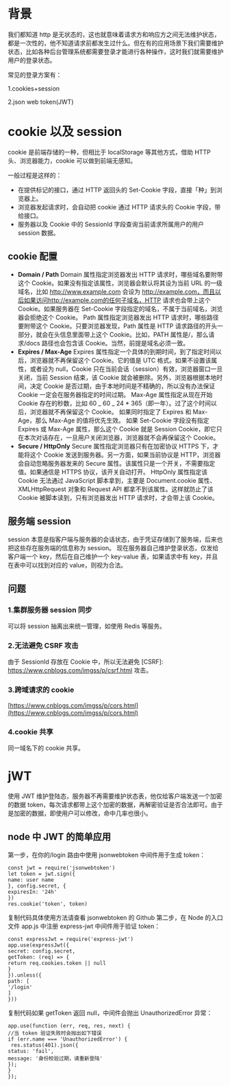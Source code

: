 # 背景

我们都知道 http 是无状态的，这也就意味着请求方和响应方之间无法维护状态，都是一次性的，他不知道请求前都发生过什么。但在有的应用场景下我们需要维护状态，比如各种后台管理系统都需要登录才能进行各种操作，这时我们就需要维护用户的登录状态。

常见的登录方案有：

1.cookies+session

2.json web token(JWT)

# cookie 以及 session

cookie 是前端存储的一种，但相比于 localStorage 等其他方式，借助 HTTP 头、浏览器能力，cookie 可以做到前端无感知。

一般过程是这样的：

- 在提供标记的接口，通过 HTTP 返回头的 Set-Cookie 字段，直接「种」到浏览器上。
- 浏览器发起请求时，会自动把 cookie 通过 HTTP 请求头的 Cookie 字段，带给接口。
- 服务器以及 Cookie 中的 SessionId 字段查询当前请求所属用户的用户 session 数据。

## cookie 配置

- **Domain / Path**
  Domain 属性指定浏览器发出 HTTP 请求时，哪些域名要附带这个 Cookie。如果没有指定该属性，浏览器会默认将其设为当前 URL 的一级域名，比如 http://www.example.com 会设为 http://example.com，而且以后如果访问http://example.com的任何子域名，HTTP 请求也会带上这个 Cookie。如果服务器在 Set-Cookie 字段指定的域名，不属于当前域名，浏览器会拒绝这个 Cookie。
  Path 属性指定浏览器发出 HTTP 请求时，哪些路径要附带这个 Cookie。只要浏览器发现，Path 属性是 HTTP 请求路径的开头一部分，就会在头信息里面带上这个 Cookie。比如，PATH 属性是/，那么请求/docs 路径也会包含该 Cookie。当然，前提是域名必须一致。
- **Expires / Max-Age**
  Expires 属性指定一个具体的到期时间，到了指定时间以后，浏览器就不再保留这个 Cookie。它的值是 UTC 格式。如果不设置该属性，或者设为 null，Cookie 只在当前会话（session）有效，浏览器窗口一旦关闭，当前 Session 结束，该 Cookie 就会被删除。另外，浏览器根据本地时间，决定 Cookie 是否过期，由于本地时间是不精确的，所以没有办法保证 Cookie 一定会在服务器指定的时间过期。
  Max-Age 属性指定从现在开始 Cookie 存在的秒数，比如 60 _ 60 _ 24 \* 365（即一年）。过了这个时间以后，浏览器就不再保留这个 Cookie。
  如果同时指定了 Expires 和 Max-Age，那么 Max-Age 的值将优先生效。
  如果 Set-Cookie 字段没有指定 Expires 或 Max-Age 属性，那么这个 Cookie 就是 Session Cookie，即它只在本次对话存在，一旦用户关闭浏览器，浏览器就不会再保留这个 Cookie。
- **Secure / HttpOnly**
  Secure 属性指定浏览器只有在加密协议 HTTPS 下，才能将这个 Cookie 发送到服务器。另一方面，如果当前协议是 HTTP，浏览器会自动忽略服务器发来的 Secure 属性。该属性只是一个开关，不需要指定值。如果通信是 HTTPS 协议，该开关自动打开。
  HttpOnly 属性指定该 Cookie 无法通过 JavaScript 脚本拿到，主要是 Document.cookie 属性、XMLHttpRequest 对象和 Request API 都拿不到该属性。这样就防止了该 Cookie 被脚本读到，只有浏览器发出 HTTP 请求时，才会带上该 Cookie。

## 服务端 session

session 本意是指客户端与服务器的会话状态，由于凭证存储到了服务端，后来也把这些存在服务端的信息称为 session。
现在服务器自己维护登录状态，仅发给客户端一个 key，然后在自己维护一个 key-value 表，如果请求中有 key，并且在表中可以找到对应的 value，则视为合法。

## 问题

### 1.集群服务器 session 同步

可以将 session 抽离出来统一管理，如使用 Redis 等服务。

### 2.无法避免 CSRF 攻击

由于 SessionId 存放在 Cookie 中，所以无法避免 [CSRF]: https://www.cnblogs.com/imgss/p/csrf.html 攻击。

### 3.跨域请求的 cookie

[https://www.cnblogs.com/imgss/p/cors.html](https://www.cnblogs.com/imgss/p/cors.html)

### 4.cookie 共享

同一域名下的 cookie 共享。

# jWT

使用 JWT 维护登陆态，服务器不再需要维护状态表，他仅给客户端发送一个加密的数据 token，每次请求都带上这个加密的数据，再解密验证是否合法即可。由于是加密的数据，即使用户可以修改，命中几率也很小。

## node 中 JWT 的简单应用

第一步，在你的/login 路由中使用 jsonwebtoken 中间件用于生成 token：

```
const jwt = require('jsonwebtoken')
let token = jwt.sign({
name: user name
}, config.secret, {
expiresIn: '24h'
})
res.cookie('token', token)
```

复制代码具体使用方法请查看 jsonwebtoken 的 Github
第二步，在 Node 的入口文件 app.js 中注册 express-jwt 中间件用于验证 token：

```
const expressJwt = require('express-jwt')
app.use(expressJwt({
secret: config.secret,
getToken: (req) => {
return req.cookies.token || null
}
}).unless({
path: [
'/login'
]
}))
```

复制代码如果 getToken 返回 null，中间件会抛出 UnauthorizedError 异常：

```
app.use(function (err, req, res, next) {
//当 token 验证失败时会抛出如下错误
if (err.name === 'UnauthorizedError') {
 res.status(401).json({
status: 'fail',
message: '身份校验过期，请重新登陆'
});
}
});
```
